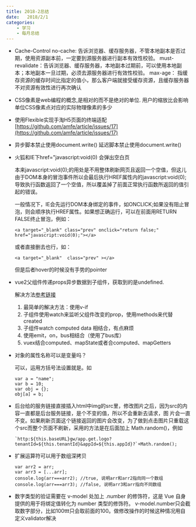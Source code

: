 ```yaml
---
title: 2018-2总结
date:   2018/2/1
categories: 
    - 学习 
    - 每月总结
---
```


* Cache-Control
    no-cache: 告诉浏览器、缓存服务器，不管本地副本是否过期，使用资源副本前，一定要到源服务器进行副本有效性校验。
    must-revalidate：告诉浏览器、缓存服务器，本地副本过期前，可以使用本地副本；本地副本一旦过期，必须去源服务器进行有效性校验。
    max-age： 指缓存资源的缓存时间比指定的值小，那么客户端就接受缓存资源，且缓存服务器不对资源有效性进行再次确认

* CSS像素是web编程的概念,是相对的而不是绝对的单位. 用户的缩放比会影响单位CSS像素点对应的实际物理像素的多少

* 使用Flexible实现手淘H5页面的终端适配
   [https://github.com/amfe/article/issues/17](https://github.com/amfe/article/issues/17)


* 异步脚本禁止使用document.write()
  延迟脚本禁止使用document.write()

* 火狐和IE下href="javascript:void(0) 会弹出空白页

    本来javascript:void(0);的用处是不用整体刷新网页且返回一个空值，但这儿由于DOM本身的冒泡事件所以会最后执行HREF属性内的javascript:void(0);导致执行函数返回了一个空值，所以覆盖掉了前面正常执行函数所返回的值引起的错误。

    一般情况下，IE会先运行DOM本身绑定的事件，如ONCLICK;如果没有阻止冒泡，则会顺序执行HREF属性。如果想正确运行，可以在前面用RETURN FALSE终止冒泡，例如：
    ```
    <a target="_blank" class="prev" onclick="return false;"   href="javascript:void(0);"></a>
    ```
    或者直接删去也行，如：
    ```
    <a target="_blank"  class="prev" ></a>
    ```
    但是后者hover的时候没有手势的pointer

* vue2父组件传递props异步数据到子组件，获取到的是undefined.

    解决方法[参考链接](http://www.jb51.net/article/117447.htm)

    1. 最简单的解决方法：使用v-if
    2. 子组件使用watch来监听父组件改变的prop，使用methods来代替created
    3. 子组件watch computed data 相结合，有点麻烦
    4. 使用emit，on，bus相结合（使用了bus库）
    5. vuex结合computed、mapState或者合computed、mapGetters

* 对象的属性名称可以是变量吗？

    可以，运用方括号法设置就是。如
    ```
    var a = "name";
    var b = 10;
    var obj = {};
    obj[a] = b;
    ```

* 后台给的服务链接直接插入html中img的src里，修改图片之后，因为src的内容一直都是后台服务链接，是个不变的值，所以不会重新去请求，图    片会一直不变。如果刷新页面这个链接返回的图片会改变，为了做到点击图片只重载这个src而整个页面不刷新，采用的方法是在后面加上          Math.random()，例如 
    ```
    `http:${this.baseURL}gw/app.get.logo?tenantId=${this.tenantId}&appId=${this.appId}?`+Math.random();
    ```

* 扩展运算符可以用于数组深拷贝
    ```
    var arr2 = arr;
    var arr3 = [...arr];
    console.log(arr===arr2); //true, 说明arr和arr2指向同一个数组
    console.log(arr===arr3); //false, 说明arr3和arr指向不同数组
    ```

* 数字类型的验证需要在 v-model 处加上 .number 的修饰符，这是 Vue 自身提供的用于将绑定值转化为 number 类型的修饰符。              v-model.number只会截取数字部分，比如100ttt只会取前面的100。做修改操作的时候这种情况用自定义validator解决

